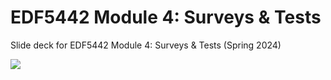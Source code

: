 # EDF5442 Module 4: Surveys & Tests

Slide deck for EDF5442 Module 4: Surveys & Tests (Spring 2024)

![](img/planning.png)
